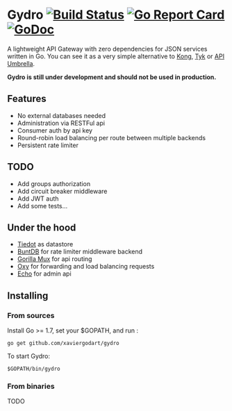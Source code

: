 # Gydro [![Build Status](https://travis-ci.org/xaviergodart/gydro.svg?branch=master)](https://travis-ci.org/xaviergodart/gydro) [![Go Report Card](https://goreportcard.com/badge/github.com/xaviergodart/gydro)](https://goreportcard.com/report/github.com/xaviergodart/gydro) [![GoDoc](https://godoc.org/github.com/xaviergodart/gydro?status.svg)](https://godoc.org/github.com/xaviergodart/gydro)

A lightweight API Gateway with zero dependencies for JSON services written in Go. You can see it as a very simple alternative to [Kong](https://getkong.org/), [Tyk](https://tyk.io/) or [API Umbrella](https://apiumbrella.io/).

**Gydro is still under development and should not be used in production.**

## Features

- No external databases needed
- Administration via RESTFul api
- Consumer auth by api key
- Round-robin load balancing per route between multiple backends
- Persistent rate limiter

## TODO

- Add groups authorization
- Add circuit breaker middleware
- Add JWT auth
- Add some tests...

## Under the hood

- [Tiedot](https://github.com/HouzuoGuo/tiedot) as datastore
- [BuntDB](https://github.com/tidwall/buntdb) for rate limiter middleware backend
- [Gorilla Mux](https://github.com/gorilla/mux) for api routing
- [Oxy](https://github.com/vulcand/oxy/) for forwarding and load balancing requests
- [Echo](https://github.com/labstack/echo) for admin api

## Installing

### From sources

Install Go >= 1.7, set your $GOPATH, and run :
```
go get github.com/xaviergodart/gydro
```

To start Gydro:
```
$GOPATH/bin/gydro
```

### From binaries

TODO
